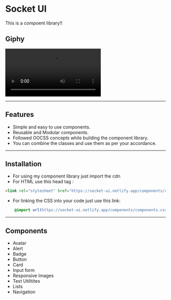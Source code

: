 # Socket UI

This is a compoent library!!


## Giphy

![SocketUI GIF](images/document.mp4)

---

## Features
- Simple and easy to use components.
- Reusable and Modular components.
- Followed OOCSS concepts while building the component library.
- You can combine the classes and use them as per your accordance.

---
## Installation

- For using my component library just import the cdn 
- For HTML use this head tag :<br>
 ```html 
 <link rel="stylesheet" href="https://socket-ui.netlify.app/components/components.css"/>
```
 

- For linking the CSS into your code just use this link:<br>
```css
    @import url(https://socket-ui.netlify.app/components/components.css);
```
---

## Components

- Avatar
- Alert
- Badge
- Button
- Card
- Input form
- Responsive Images
- Text Utilitites
- Lists
- Navigation
